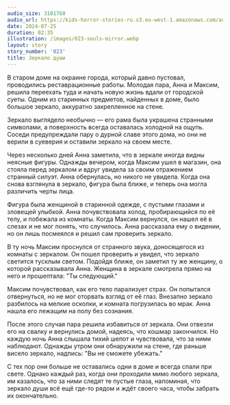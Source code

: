 ```yaml
---
audio_size: 3101760
audio_url: https://kids-horror-stories-ru.s3.eu-west-1.amazonaws.com/audio/023-souls-mirror.mp3
date: 2024-07-25
duration: 02:35
illustration: /images/023-souls-mirror.webp
layout: story
story_number: '023'
title: Зеркало души
---
```


В старом доме на окраине города, который давно пустовал, проводились реставрационные работы. Молодая пара, Анна и Максим, решила переехать туда и начать новую жизнь вдали от городской суеты. Одним из старинных предметов, найденных в доме, было большое зеркало, аккуратно закрепленное на стене.

Зеркало выглядело необычно — его рама была украшена странными символами, а поверхность всегда оставалась холодной на ощупь. Соседи предупреждали пару о дурной славе этого дома, но они не верили в суеверия и оставили зеркало на своем месте.

Через несколько дней Анна заметила, что в зеркале иногда видны неясные фигуры. Однажды вечером, когда Максим ушел в магазин, она стояла перед зеркалом и вдруг увидела за своим отражением странный силуэт. Анна обернулась, но никого не увидела. Когда она снова взглянула в зеркало, фигура была ближе, и теперь она могла различить черты лица.

Фигура была женщиной в старинной одежде, с пустыми глазами и зловещей улыбкой. Анна почувствовала холод, пробирающийся по её телу, и побежала из комнаты. Когда Максим вернулся, он нашел её в слезах и не мог понять, что случилось. Анна рассказала ему о видении, но он лишь посмеялся и решил сам проверить зеркало.

В ту ночь Максим проснулся от странного звука, доносящегося из комнаты с зеркалом. Он пошел проверить и увидел, что зеркало светится тусклым светом. Подойдя ближе, он заметил ту же женщину, о которой рассказывала Анна. Женщина в зеркале смотрела прямо на него и прошептала: "Ты следующий."

Максим почувствовал, как его тело парализует страх. Он попытался отвернуться, но не мог оторвать взгляд от её глаз. Внезапно зеркало разбилось на мелкие осколки, и комната погрузилась во мрак. Анна нашла его лежащим на полу без сознания.

После этого случая пара решила избавиться от зеркала. Они отвезли его на свалку и вернулись домой, надеясь, что кошмар закончился. Но каждую ночь Анна слышала тихий шепот и чувствовала, что за ними наблюдают. Однажды утром они обнаружили на стене, где раньше висело зеркало, надпись: "Вы не сможете убежать."

С тех пор они больше не оставались одни в доме и всегда спали при свете. Однако каждый раз, когда они проходили мимо любого зеркала, им казалось, что за ними следят те пустые глаза, напоминая, что зеркало души всё ещё где-то рядом и ждёт своего часа, чтобы забрать их окончательно.